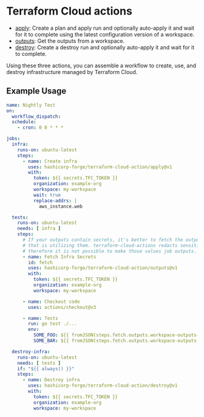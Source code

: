# Terraform Cloud actions

- [apply](apply/): Create a plan and apply run and optionally auto-apply it and wait for it to complete using the latest configuration version of a workspace.
- [outputs](outputs/): Get the outputs from a workspace.
- [destroy](destroy/): Create a destroy run and optionally auto-apply it and wait for it to complete.

Using these three actions, you can assemble a workflow to create, use, and destroy infrastructure managed by Terraform Cloud.

## Example Usage

```yaml
name: Nightly Test
on:
  workflow_dispatch:
  schedule:
    - cron: 0 0 * * *

jobs:
  infra:
    runs-on: ubuntu-latest
    steps:
      - name: Create infra
        uses: hashicorp-forge/terraform-cloud-action/apply@v1
        with:
          token: ${{ secrets.TFC_TOKEN }}
          organization: example-org
          workspace: my-workspace
          wait: true
          replace-addrs: |
            aws_instance.web

  tests:
    runs-on: ubuntu-latest
    needs: [ infra ]
    steps:
      # If your outputs contain secrets, it's better to fetch the outputs within the job
      # that is utilizing them. terraform-cloud-actions redacts sensitive output values and
      # therefore it is not possible to make those values job outputs.
      - name: Fetch Infra Secrets
        id: fetch
        uses: hashicorp-forge/terraform-cloud-action/outputs@v1
        with:
          token: ${{ secrets.TFC_TOKEN }}
          organization: example-org
          workspace: my-workspace

      - name: Checkout code
        uses: actions/checkout@v3

      - name: Tests
        run: go test ./...
        env:
          SOME_FOO: ${{ fromJSON(steps.fetch.outputs.workspace-outputs-json).foo }}
          SOME_BAR: ${{ fromJSON(steps.fetch.outputs.workspace-outputs-json).bar }}

  destroy-infra:
    runs-on: ubuntu-latest
    needs: [ tests ]
    if: "${{ always() }}"
    steps:
      - name: Destroy infra
        uses: hashicorp-forge/terraform-cloud-action/destroy@v1
        with:
          token: ${{ secrets.TFC_TOKEN }}
          organization: example-org
          workspace: my-workspace
```
